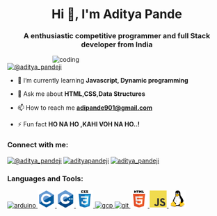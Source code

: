 


<h1 align="center">Hi 👋, I'm Aditya Pande</h1>
<h3 align="center">A enthusiastic competitive programmer and full Stack developer from India</h3>
<img align="right" alt="coding" width="400" src="https://media1.giphy.com/media/11jacPItBsJDLa/giphy.gif?cid=790b7611456134112112705dddb9743fb3f48de57673232a&rid=giphy.gif&ct=g">

<p align="left"> <a href="https://twitter.com/@aditya_pandeji" target="blank"><img src="https://img.shields.io/twitter/follow/@aditya_pandeji?logo=twitter&style=for-the-badge" alt="@aditya_pandeji" /></a> </p>

- 🌱 I’m currently learning **Javascript, Dynamic programming**

- 💬 Ask me about **HTML,CSS,Data Structures**

- 📫 How to reach me **adipande901@gmail.com**

- ⚡ Fun fact **HO NA HO ,KAHI VOH NA HO..!**

<h3 align="left">Connect with me:</h3>
<p align="left">
<a href="https://twitter.com/@aditya_pandeji" target="blank"><img align="center" src="https://raw.githubusercontent.com/rahuldkjain/github-profile-readme-generator/master/src/images/icons/Social/twitter.svg" alt="@aditya_pandeji" height="30" width="40" /></a>
<a href="https://linkedin.com/in/aditya pande" target="blank"><img align="center" src="https://raw.githubusercontent.com/rahuldkjain/github-profile-readme-generator/master/src/images/icons/Social/linked-in-alt.svg" alt="adityapandeji" height="30" width="40" /></a>
<a href="https://instagram.com/@aditya_pandeji" target="blank"><img align="center" src="https://raw.githubusercontent.com/rahuldkjain/github-profile-readme-generator/master/src/images/icons/Social/instagram.svg" alt="aditya_pandeji" height="30" width="40" /></a>

</p>

<h3 align="left">Languages and Tools:</h3>
<p align="left"> <a href="https://www.arduino.cc/" target="_blank" rel="noreferrer"> <img src="https://cdn.worldvectorlogo.com/logos/arduino-1.svg" alt="arduino" width="40" height="40"/> </a> <a href="https://www.cprogramming.com/" target="_blank" rel="noreferrer"> <img src="https://raw.githubusercontent.com/devicons/devicon/master/icons/c/c-original.svg" alt="c" width="40" height="40"/> </a> <a href="https://www.w3schools.com/cpp/" target="_blank" rel="noreferrer"> <img src="https://raw.githubusercontent.com/devicons/devicon/master/icons/cplusplus/cplusplus-original.svg" alt="cplusplus" width="40" height="40"/> </a> <a href="https://www.w3schools.com/css/" target="_blank" rel="noreferrer"> <img src="https://raw.githubusercontent.com/devicons/devicon/master/icons/css3/css3-original-wordmark.svg" alt="css3" width="40" height="40"/> </a> <a href="https://cloud.google.com" target="_blank" rel="noreferrer"> <img src="https://www.vectorlogo.zone/logos/google_cloud/google_cloud-icon.svg" alt="gcp" width="40" height="40"/> </a> <a href="https://git-scm.com/" target="_blank" rel="noreferrer"> <img src="https://www.vectorlogo.zone/logos/git-scm/git-scm-icon.svg" alt="git" width="40" height="40"/> </a> <a href="https://www.w3.org/html/" target="_blank" rel="noreferrer"> <img src="https://raw.githubusercontent.com/devicons/devicon/master/icons/html5/html5-original-wordmark.svg" alt="html5" width="40" height="40"/> </a> <a href="https://developer.mozilla.org/en-US/docs/Web/JavaScript" target="_blank" rel="noreferrer"> <img src="https://raw.githubusercontent.com/devicons/devicon/master/icons/javascript/javascript-original.svg" alt="javascript" width="40" height="40"/> </a> <a href="https://www.linux.org/" target="_blank" rel="noreferrer"> <img src="https://raw.githubusercontent.com/devicons/devicon/master/icons/linux/linux-original.svg" alt="linux" width="40" height="40"/> </a> </p>

